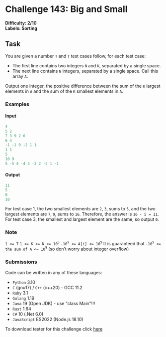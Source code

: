 # Challenge 143: Big and Small

**Difficulty: 2/10  
Labels: Sorting**

## Task

You are given a number `T` and `T` test cases follow, for each test case:

- The first line contains two integers `N` and `K`, separated by a single space.
- The next line contains `N` integers, separated by a single space. Call this array `A`.

Output one integer, the positive difference between the sum of the `K` largest elements in `A` and the sum of the `K` smallest elements in `A`.

### Examples

#### Input

```rust
4
5 2
7 3 9 2 6
6 4
-1 -1 0 -2 1 1
1 1
5
10 9
5 -5 4 -4 3 -3 2 -2 1 -1
```

#### Output

```rust
11
5
0
10
```

For test case 1, the two smallest elements are `2`, `3`, sums to `5`, and the two largest elements are `7`, `9`, sums to `16`. Therefore, the answer is `16 - 5 = 11`.
For test case 3, the smallest and largest element are the same, so output `0`.

### Note

`1 <= T`
`1 <= K <= N <= 10`<sup>`5`</sup>
`-10`<sup>`9`</sup>` <= A[i] <= 10`<sup>`9`</sup>
It is guaranteed that `-10`<sup>`9`</sup>` <= the sum of A <= 10`<sup>`9`</sup> (so don’t worry about integer overflow)

### Submissions

Code can be written in any of these languages:

- `Python` 3.10
- `C` (gnu17) / `C++` (c++20) - GCC 11.2
- `Ruby` 3.1
- `Golang` 1.19
- `Java` 19 (Open JDK) - use "class Main"!!!
- `Rust` 1.64
- `C#` 10 (.Net 6.0)
- `JavaScript` ES2022 (Node.js 18.10)

To download tester for this challenge click [here](https://downgit.github.io/#/home?url=https://github.com/Pomroka/TWT_Challenges_Tester/tree/main/Challenge_143)
